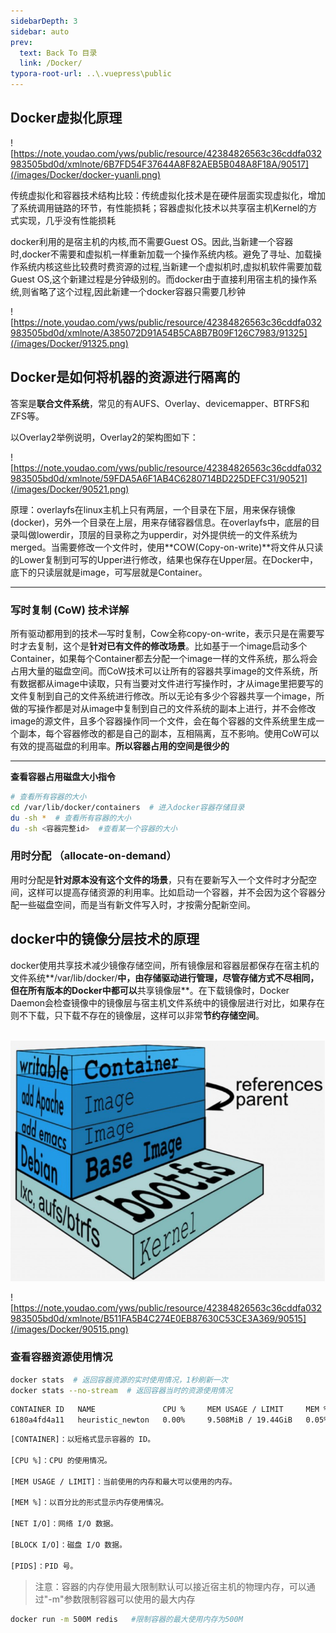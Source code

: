 ```yaml
---
sidebarDepth: 3
sidebar: auto
prev:
  text: Back To 目录
  link: /Docker/
typora-root-url: ..\.vuepress\public
---
```




## **Docker虚拟化原理**

![https://note.youdao.com/yws/public/resource/42384826563c36cddfa032983505bd0d/xmlnote/6B7FD54F37644A8F82AEB5B048A8F18A/90517](/images/Docker/docker-yuanli.png)

传统虚拟化和容器技术结构比较：传统虚拟化技术是在硬件层面实现虚拟化，增加了系统调用链路的环节，有性能损耗；容器虚拟化技术以共享宿主机Kernel的方式实现，几乎没有性能损耗

docker利用的是宿主机的内核,而不需要Guest OS。因此,当新建一个容器时,docker不需要和虚拟机一样重新加载一个操作系统内核。避免了寻址、加载操作系统内核这些比较费时费资源的过程,当新建一个虚拟机时,虚拟机软件需要加载Guest OS,这个新建过程是分钟级别的。而docker由于直接利用宿主机的操作系统,则省略了这个过程,因此新建一个docker容器只需要几秒钟

![https://note.youdao.com/yws/public/resource/42384826563c36cddfa032983505bd0d/xmlnote/A385072D91A54B5CA8B7B09F126C7983/91325](/images/Docker/91325.png)



## **Docker是如何将机器的资源进行隔离的**

答案是**联合文件系统**，常见的有AUFS、Overlay、devicemapper、BTRFS和ZFS等。

以Overlay2举例说明，Overlay2的架构图如下：

![https://note.youdao.com/yws/public/resource/42384826563c36cddfa032983505bd0d/xmlnote/59FDA5A6F1AB4C6280714BD225DEFC31/90521](/images/Docker/90521.png)

原理：overlayfs在linux主机上只有两层，一个目录在下层，用来保存镜像(docker)，另外一个目录在上层，用来存储容器信息。在overlayfs中，底层的目录叫做lowerdir，顶层的目录称之为upperdir，对外提供统一的文件系统为merged。当需要修改一个文件时，使用**COW(Copy-on-write)**将文件从只读的Lower复制到可写的Upper进行修改，结果也保存在Upper层。在Docker中，底下的只读层就是image，可写层就是Container。



------------

### **写时复制 (CoW) 技术详解**

所有驱动都用到的技术—写时复制，Cow全称copy-on-write，表示只是在需要写时才去复制，这个是**针对已有文件的修改场景**。比如基于一个image启动多个Container，如果每个Container都去分配一个image一样的文件系统，那么将会占用大量的磁盘空间。而CoW技术可以让所有的容器共享image的文件系统，所有数据都从image中读取，只有当要对文件进行写操作时，才从image里把要写的文件复制到自己的文件系统进行修改。所以无论有多少个容器共享一个image，所做的写操作都是对从image中复制到自己的文件系统的副本上进行，并不会修改image的源文件，且多个容器操作同一个文件，会在每个容器的文件系统里生成一个副本，每个容器修改的都是自己的副本，互相隔离，互不影响。使用CoW可以有效的提高磁盘的利用率。**所以容器占用的空间是很少的**



-------------

**查看容器占用磁盘大小指令**

```sh
# 查看所有容器的大小
cd /var/lib/docker/containers  # 进入docker容器存储目录
du -sh *  # 查看所有容器的大小
du -sh <容器完整id>  #查看某一个容器的大小
```



### **用时分配 （allocate-on-demand）**

用时分配是**针对原本没有这个文件的场景**，只有在要新写入一个文件时才分配空间，这样可以提高存储资源的利用率。比如启动一个容器，并不会因为这个容器分配一些磁盘空间，而是当有新文件写入时，才按需分配新空间。



## **docker中的镜像分层技术的原理**

docker使用共享技术减少镜像存储空间，所有镜像层和容器层都保存在宿主机的文件系统**/var/lib/docker/**中，由存储驱动进行管理，尽管存储方式不尽相同，但在所有版本的Docker中都可以**共享镜像层**。在下载镜像时，Docker Daemon会检查镜像中的镜像层与宿主机文件系统中的镜像层进行对比，如果存在则不下载，只下载不存在的镜像层，这样可以非常**节约存储空间**。

​    ![0](/images/Docker/91330.png)



![https://note.youdao.com/yws/public/resource/42384826563c36cddfa032983505bd0d/xmlnote/B511FA5B4C274E0EB87630C53CE3A369/90515](/images/Docker/90515.png)



### **查看容器资源使用情况**

```sh
docker stats  # 返回容器资源的实时使用情况，1秒刷新一次
docker stats --no-stream  # 返回容器当时的资源使用情况
```

```sh
CONTAINER ID   NAME               CPU %     MEM USAGE / LIMIT     MEM %     NET I/O       BLOCK I/O   PIDS
6180a4fd4a11   heuristic_newton   0.00%     9.508MiB / 19.44GiB   0.05%     1.32kB / 0B   0B / 0B     13
```

```sh
[CONTAINER]：以短格式显示容器的 ID。

[CPU %]：CPU 的使用情况。

[MEM USAGE / LIMIT]：当前使用的内存和最大可以使用的内存。

[MEM %]：以百分比的形式显示内存使用情况。

[NET I/O]：网络 I/O 数据。

[BLOCK I/O]：磁盘 I/O 数据。 

[PIDS]：PID 号。
```

> 注意：容器的内存使用最大限制默认可以接近宿主机的物理内存，可以通过"-m"参数限制容器可以使用的最大内存

```sh
docker run -m 500M redis   #限制容器的最大使用内存为500M
```

